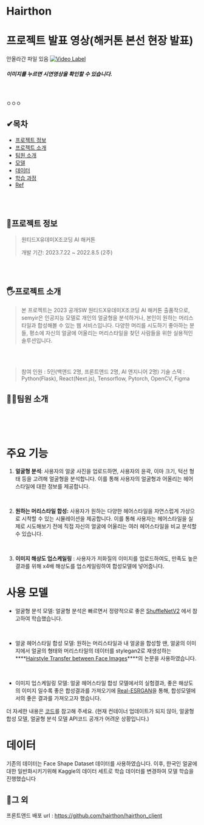# Hairthon
# 프로젝트 발표 영상(해커톤 본선 현장 발표)
안올라간 파일 있음
[![Video Label](/src/imgs/logo.png)](https://www.youtube.com/watch?v=g-hA8vYcROk#t=31m54s)

##### 이미지를 누르면 시연영상을 확인할 수 있습니다.


<br><br>
ㅇㅇㅇ
## ✔목차
* [프로젝트 정보](#🔎프로젝트-정보)
* [프로젝트 소개](#🖐프로젝트-소개)
* [팀원 소개](#🙋‍♀️팀원-소개)
* [모델](#모델)
* [데이터](#데이터)
* [학습 과정](#학습-과정)
* [Ref](#📝ref)

<br><br>

## 🔎프로젝트 정보
> 원티드X유데미X조코딩 AI 해커톤
> 
> 개발 기간: 2023.7.22 ~ 2022.8.5 (2주) 

<br><br>

## 🖐프로젝트 소개
> 본 프로젝트는 2023 공개SW 원티드X유데미X조코딩 AI 해커톤 출품작으로, semyir은 인공지능 모델로 개인의 얼굴형을 분석하거나, 본인이 원하는 머리스타일과 합성해볼 수 있는 웹 서비스입니다.
> 다양한 머리를 시도하기 좋아하는 분들, 평소에 자신의 얼굴에 어울리는 머리스타일을 찾던 사람들을 위한 실용적인 솔루션입니다.

<br><br>
> 참여 인원 : 5인(백앤드 2명, 프론트앤드 2명, AI 앤지니어 2명)
> 기술 스택 : Python(Flask), React(Next.js), Tensorflow, Pytorch, OpenCV, Figma
> 
## 🙋‍♀️팀원 소개

<br><br><br>
# 주요 기능
1. **얼굴형 분석**: 사용자의 얼굴 사진을 업로드하면, 사용자의 윤곽, 이마 크기, 턱선 형태 등을 고려해 얼굴형을 분석합니다. 이를 통해 사용자의 얼굴형과 어올리는 헤어스타일에 대한 정보를 제공합니다.
<br>

2. **원하는 머리스타일 합성:** 사용자가 원하는 다양한 헤어스타일을 자연스럽게 가상으로 시착할 수 있는 시뮬레이션을 제공합니다. 이를 통해 사용자는 헤어스타일을 실제로 시도해보기 전에 직접 자신의 얼굴에 어울리는 여러 헤어스타일을 비교 분석할 수 있습니다.
   
<br>

3. **이미지 해상도 업스케일링** : 사용자가 저화질의 이미지를 업로드하여도, 만족도 높은 결과를 위해 x4배 해상도를 업스케일링하여 합성모델에 넣어줍니다.

# 사용 모델
- 얼굴형 분석 모델: 얼굴형 분석은 빠르면서 정량적으로 좋은 [ShuffleNetV2](https://github.com/Randl/ShuffleNetV2-pytorch) 에서 참고하여 학습했습니다.
<br>

- 얼굴 헤어스타일 합성 모델: 원하는 머리스타일과 내 얼굴을 합성할 땐, 얼굴의 이미지에서 얼굴의 형태와 머리스타일의 데이터를 stylegan2로 재생성하는 ****[Hairstyle Transfer between Face Images](https://cmp.felk.cvut.cz/hairstyles/)****의 논문을 사용하였습니다.
<br>

- 이미지 업스케일링 모델: 얼굴 헤어스타일 합성 모델에서의 실험결과, 좋은 해상도의 이미지 일수록 좋은 합성결과를 가져오기에 [Real-ESRGAN](https://github.com/ai-forever/Real-ESRGAN)을 통해, 합성모델에서의 좋은 결과를 가져오고자 했습니다.


더 자세한 내용은 [코드]()를 참고해 주세요. (현재 컨테이너 업데이트가 되지 않아, 얼굴형 합성 모델, 얼굴형 분석 모델 API코드 공개가 어려운 상황입니다.)

# 데이터

기존의 데이터는 Face Shape Dataset 데이터를 사용하였습니다. 이후, 한국인 얼굴에 대한 일반화시키기위해 Kaggle의 데이터 세트로 학습 데이터를 변경하여 모델 학습을 진행했습니다


## 📝그 외
프론트앤드 배포 url : https://github.com/hairthon/hairthon_client
